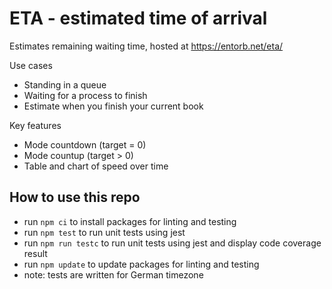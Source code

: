 # ETA - estimated time of arrival

Estimates remaining waiting time, hosted at https://entorb.net/eta/

Use cases
* Standing in a queue
* Waiting for a process to finish
* Estimate when you finish your current book

Key features
* Mode countdown (target = 0)
* Mode countup (target > 0)
* Table and chart of speed over time

## How to use this repo
* run `npm ci` to install packages for linting and testing
* run `npm test` to run unit tests using jest
* run `npm run testc` to run unit tests using jest and display code coverage result
* run `npm update` to update packages for linting and testing
* note: tests are written for German timezone
